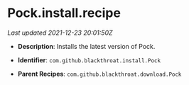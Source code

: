 # Pock.install.recipe

_Last updated 2021-12-23 20:01:50Z_

- **Description**: Installs the latest version of Pock.

- **Identifier**: `com.github.blackthroat.install.Pock`

- **Parent Recipes**: `com.github.blackthroat.download.Pock`
